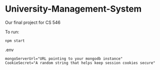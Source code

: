 # University-Management-System

Our final project for CS 546

To run:

```
npm start
```

.env

```
mongoServerUrl="URL pointing to your mongodb instance"
CookieSecret="A random string that helps keep session cookies secure"
```
